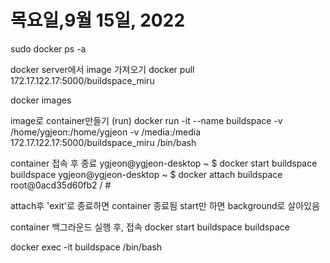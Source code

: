# 목요일,9월 15일, 2022
sudo docker ps -a

docker server에서 image 가져오기
docker pull 172.17.122.17:5000/buildspace_miru

docker images

image로 container만들기 (run)
docker run -it --name buildspace -v /home/ygjeon:/home/ygjeon -v /media:/media 172.17.122.17:5000/buildspace_miru /bin/bash

container 접속 후 종료
ygjeon@ygjeon-desktop ~ $ docker start buildspace
buildspace
ygjeon@ygjeon-desktop ~ $ docker attach buildspace
root@0acd35d60fb2 / # 

attach후 'exit'로 종료하면 container 종료됨
start만 하면 background로 살아있음

container 백그라운드 실행 후, 접속
docker start buildspace
buildspace

docker exec -it buildspace /bin/bash 
